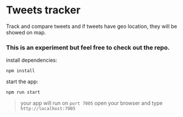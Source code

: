 # Tweets tracker
Track and compare tweets and if tweets have geo location, they will be showed on map.

### This is an experiment but feel free to check out the repo.

install dependencies:
```shell
npm install
```
start the app:
```shell
npm run start
```
> your app will run on ```port 7005```
  open your browser and type ```http://localhost:7005```
